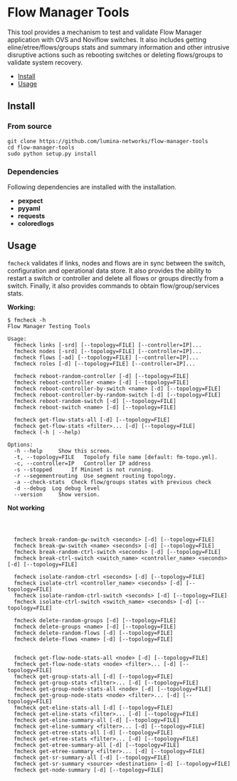 # Flow Manager Tools

This tool provides a mechanism to test and validate Flow Manager application with OVS and Noviflow switches. It also includes getting eline/etree/flows/groups stats and summary information and other intrusive disruptive actions such as rebooting switches or deleting flows/groups to validate system recovery.

- [Install](#install)
- [Usage](#usage)

## Install

### From source

```
git clone https://github.com/lumina-networks/flow-manager-tools
cd flow-manager-tools
sudo python setup.py install
```

### Dependencies

Following dependencies are installed with the installation.

* **pexpect**
* **pyyaml**
* **requests**
* **coloredlogs**

## Usage

`fmcheck` validates if links, nodes and flows are in sync between the switch, configuration and operational data store. It also provides the ability to restart a switch or controller and delete all flows or groups directly from a switch. Finally, it also provides commands to obtain flow/group/services stats.

**Working:**
```
$ fmcheck -h
Flow Manager Testing Tools

Usage:
  fmcheck links [-srd] [--topology=FILE] [--controller=IP]...
  fmcheck nodes [-srd] [--topology=FILE] [--controller=IP]...
  fmcheck flows [-ad] [--topology=FILE] [--controller=IP]...
  fmcheck roles [-d] [--topology=FILE] [--controller=IP]...

  fmcheck reboot-random-controller [-d] [--topology=FILE]
  fmcheck reboot-controller <name> [-d] [--topology=FILE]
  fmcheck reboot-controller-by-switch <name> [-d] [--topology=FILE]
  fmcheck reboot-controller-by-random-switch [-d] [--topology=FILE]
  fmcheck reboot-random-switch [-d] [--topology=FILE]
  fmcheck reboot-switch <name> [-d] [--topology=FILE]

  fmcheck get-flow-stats-all [-d] [--topology=FILE]
  fmcheck get-flow-stats <filter>... [-d] [--topology=FILE]
  fmcheck (-h | --help)

Options:
  -h --help     Show this screen.
  -t, --topology=FILE   Topolofy file name [default: fm-topo.yml].
  -c, --controller=IP   Controller IP address
  -s --stopped      If Mininet is not running.
  -r --segementrouting  Use segment routing topology.
  -a --check-stats  Check flow/groups states with previous check
  -d --debug  Log debug level
  --version     Show version.
```

**Not working**
```



  fmcheck break-random-gw-switch <seconds> [-d] [--topology=FILE]
  fmcheck break-gw-switch <name> <seconds> [-d] [--topology=FILE]
  fmcheck break-random-ctrl-switch <seconds> [-d] [--topology=FILE]
  fmcheck break-ctrl-switch <switch_name> <controller_name> <seconds> [-d] [--topology=FILE]

  fmcheck isolate-random-ctrl <seconds> [-d] [--topology=FILE]
  fmcheck isolate-ctrl <controller_name> <seconds> [-d] [--topology=FILE]
  fmcheck isolate-random-ctrl-switch <seconds> [-d] [--topology=FILE]
  fmcheck isolate-ctrl-switch <switch_name> <seconds> [-d] [--topology=FILE]

  fmcheck delete-random-groups [-d] [--topology=FILE]
  fmcheck delete-groups <name> [-d] [--topology=FILE]
  fmcheck delete-random-flows [-d] [--topology=FILE]
  fmcheck delete-flows <name> [-d] [--topology=FILE]


  fmcheck get-flow-node-stats-all <node> [-d] [--topology=FILE]
  fmcheck get-flow-node-stats <node> <filter>... [-d] [--topology=FILE]
  fmcheck get-group-stats-all [-d] [--topology=FILE]
  fmcheck get-group-stats <filter>... [-d] [--topology=FILE]
  fmcheck get-group-node-stats-all <node> [-d] [--topology=FILE]
  fmcheck get-group-node-stats <node> <filter>... [-d] [--topology=FILE]
  fmcheck get-eline-stats-all [-d] [--topology=FILE]
  fmcheck get-eline-stats <filter>... [-d] [--topology=FILE]
  fmcheck get-eline-summary-all [-d] [--topology=FILE]
  fmcheck get-eline-summary <filter>... [-d] [--topology=FILE]
  fmcheck get-etree-stats-all [-d] [--topology=FILE]
  fmcheck get-etree-stats <filter>... [-d] [--topology=FILE]
  fmcheck get-etree-summary-all [-d] [--topology=FILE]
  fmcheck get-etree-summary <filter>... [-d] [--topology=FILE]
  fmcheck get-sr-summary-all [-d] [--topology=FILE]
  fmcheck get-sr-summary <source> <destination> [-d] [--topology=FILE]
  fmcheck get-node-summary [-d] [--topology=FILE]
```
